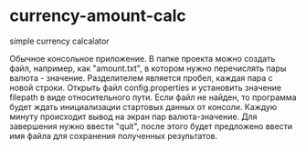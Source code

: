 # currency-amount-calc
simple currency calcalator

Обычное консольное приложение. 
В папке проекта можно создать файл, например, как "amount.txt", в котором нужно перечислять пары валюта - значение. Разделителем является пробел, каждая пара с новой строки.
Открыть файл config.properties и установить значение filepath в виде относительного пути.
Если файл не найден, то программа будет ждать инициализации стартовых данных от консоли.
Каждую минуту происходит вывод на экран пар валюта-значение.
Для завершения нужно ввести "quit", после этого будет предложено ввести имя файла для сохранения полученных результатов.

